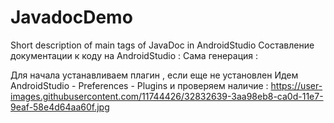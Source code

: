 # JavadocDemo
Short description of main tags of JavaDoc in AndroidStudio
Составление документации к коду на AndroidStudio :
Сама генерация :

Для начала устанавливаем плагин , если еще не установлен
Идем AndroidStudio - Preferences - Plugins и проверяем наличие :
https://user-images.githubusercontent.com/11744426/32832639-3aa98eb8-ca0d-11e7-9eaf-58e4d64aa60f.jpg
